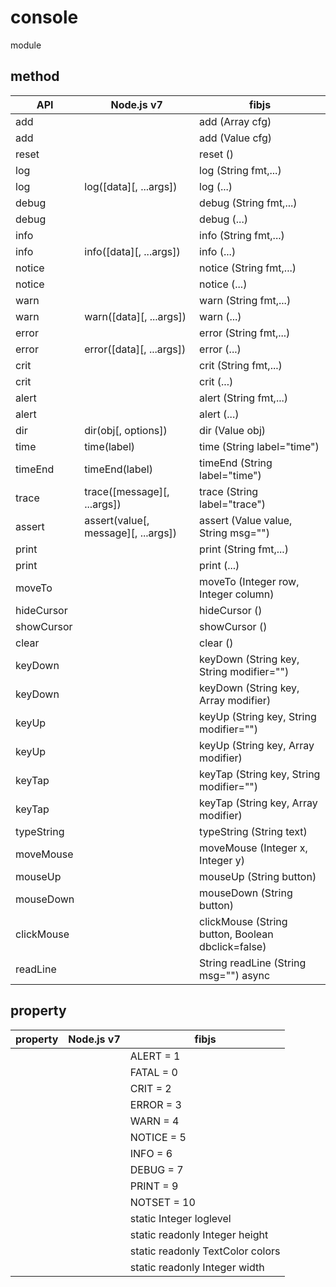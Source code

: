 # console

module

## method

| API   |  Node.js v7   |     fibjs         |
|-------|---------------|-------------------|
|add||add (Array cfg)|
|add||add (Value cfg)|
|reset||reset ()|
|log||log (String fmt,...)|
|log|log([data][, ...args])|log (...)|
|debug||debug (String fmt,...)|
|debug||debug (...)|
|info||info (String fmt,...)|
|info|info([data][, ...args])|info (...)|
|notice||notice (String fmt,...)|
|notice||notice (...)|
|warn||warn (String fmt,...)|
|warn|warn([data][, ...args])|warn (...)|
|error||error (String fmt,...)|
|error| error([data][, ...args])|error (...)|
|crit||crit (String fmt,...)|
|crit||crit (...)|
|alert||alert (String fmt,...)|
|alert||alert (...)|
|dir|dir(obj[, options])|dir (Value obj)|
|time|time(label)|time (String label="time")|
|timeEnd|timeEnd(label)|timeEnd (String label="time")|
|trace|trace([message][, ...args])|trace (String label="trace")|
|assert|assert(value[, message][, ...args])|assert (Value value, String msg="")|
|print||print (String fmt,...)|
|print||print (...)|
|moveTo||moveTo (Integer row, Integer column)|
|hideCursor||hideCursor ()|
|showCursor||showCursor ()|
|clear||clear ()|
|keyDown||keyDown (String key, String modifier="")|
|keyDown||keyDown (String key, Array modifier)|
|keyUp||keyUp (String key, String modifier="")|
|keyUp||keyUp (String key, Array modifier)|
|keyTap||keyTap (String key, String modifier="")|
|keyTap||keyTap (String key, Array modifier)|
|typeString||typeString (String text)|
|moveMouse||moveMouse (Integer x, Integer y)|
|mouseUp||mouseUp (String button)|
|mouseDown||mouseDown (String button)|
|clickMouse||clickMouse (String button, Boolean dbclick=false)|
|readLine||String 	readLine (String msg="") async|

## property

|       property      |       Node.js v7     |   fibjs    |
|---------------------|----------------------|------------|
|||ALERT = 1|
|||FATAL = 0|
|||CRIT = 2|
|||ERROR = 3|
|||WARN = 4|
|||NOTICE = 5|
|||INFO = 6|
|||DEBUG = 7|
|||PRINT = 9|
|||NOTSET = 10|
|||static Integer 	loglevel|
|||static readonly Integer 	height|
|||static readonly TextColor 	colors|
|||static readonly Integer 	width|